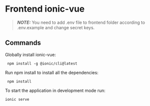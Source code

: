 # Frontend ionic-vue

> **_NOTE:_** You need to add .env file to frontend folder according to .env.example and change secret keys.

## Commands

Globally install ionic-vue:

```
 npm install -g @ionic/cli@latest
```

Run npm install to install all the dependencies:

```
 npm install
```

To start the application in development mode run:

```
ionic serve
```
